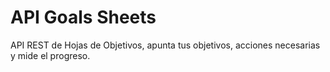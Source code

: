 # API Goals Sheets

API REST de Hojas de Objetivos, apunta tus objetivos, acciones necesarias y mide el progreso.
